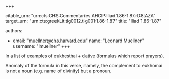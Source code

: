 +++


citable_urn: "urn:cts:CHS:Commentaries.AHCIP:Iliad.1.86-1.87.rD8tAZA"
target_urn: "urn:cts:greekLit:tlg0012.tlg001:1.86-1.87"
title: "Iliad 1.86-1.87"

authors:
- email: "muellner@chs.harvard.edu"
  name: "Leonard Muellner"
  username: "lmuellner"
+++

<p>In a list of examples of eukhesthai + dative (formulas which report prayers).</p>
<p>Anomaly of the formula in this verse, namely, the complement to eukhomai is not a noun (e.g. name of divinity) but a pronoun.</p>